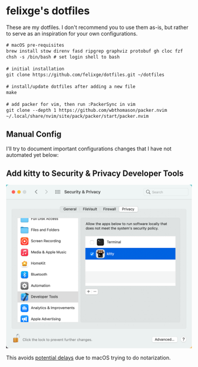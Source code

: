 # felixge's dotfiles

These are my dotfiles. I don't recommend you to use them as-is, but rather to serve as an inspiration for your own configurations.

```
# macOS pre-requisites
brew install stow direnv fasd ripgrep graphviz protobuf gh cloc fzf
chsh -s /bin/bash # set login shell to bash

# initial installation
git clone https://github.com/felixge/dotfiles.git ~/dotfiles

# install/update dotfiles after adding a new file
make

# add packer for vim, then run :PackerSync in vim
git clone --depth 1 https://github.com/wbthomason/packer.nvim ~/.local/share/nvim/site/pack/packer/start/packer.nvim

```

## Manual Config

I'll try to document important configurations changes that I have not automated yet below:

## Add kitty to Security & Privacy Developer Tools

![](./kitty-dev-tools.png)

This avoids [potential delays](https://sigpipe.macromates.com/2020/macos-catalina-slow-by-design/) due to macOS trying to do notarization.
